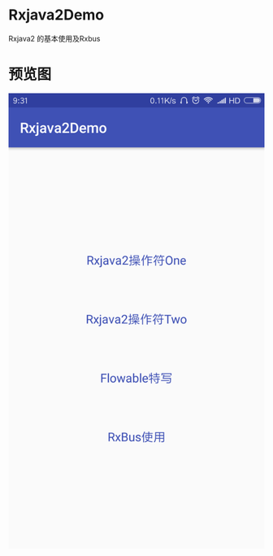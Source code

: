 # Rxjava2Demo
Rxjava2 的基本使用及Rxbus
# 预览图
![](https://raw.githubusercontent.com/lurenman/Rxjava2Demo/master/%E9%A2%84%E8%A7%88%E5%9B%BE/Screenshot_2017-11-16-09-31-07-874_com.example.lurenman.rxjava2demo.png)
